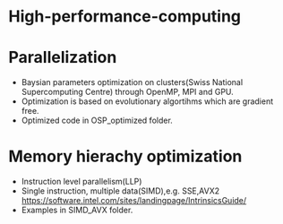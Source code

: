 # High-performance-computing
# Parallelization  
* Baysian parameters optimization on clusters(Swiss National Supercomputing Centre) through OpenMP, MPI and GPU. 
* Optimization is based on evolutionary algortihms which are gradient free.  
* Optimized code in OSP_optimized folder.  

# Memory hierachy optimization  
* Instruction level parallelism(LLP)  
* Single instruction, multiple data(SIMD),e.g. SSE,AVX2  
https://software.intel.com/sites/landingpage/IntrinsicsGuide/  
* Examples in SIMD_AVX folder.  
